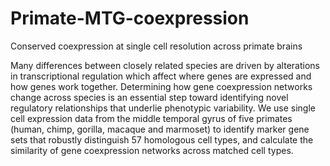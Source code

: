 # Primate-MTG-coexpression
Conserved coexpression at single cell resolution across primate brains

Many differences between closely related species are driven by alterations in transcriptional regulation which affect where genes are expressed and how genes work together. Determining how gene coexpression networks change across species is an essential step toward identifying novel regulatory relationships that underlie phenotypic variability. We use single cell expression data from the middle temporal gyrus of five primates (human, chimp, gorilla, macaque and marmoset) to identify marker gene sets that robustly distinguish 57 homologous cell types, and calculate the similarity of gene coexpression networks across matched cell types.
